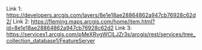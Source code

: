 Link 1: https://developers.arcgis.com/layers/8e1e18ae28864862a947cb76928c62d2/
Link 2: https://fleming.maps.arcgis.com/home/item.html?id=8e1e18ae28864862a947cb76928c62d2
Link 3: https://services1.arcgis.com/pMeXRvgWClLJZr3s/arcgis/rest/services/tree_collection_database1/FeatureServer
